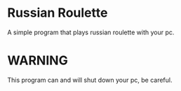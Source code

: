 # Russian Roulette

A simple program that plays russian roulette with your pc.

# WARNING
This program can and will shut down your pc, be careful.
